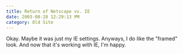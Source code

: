 ```yaml
---
title: Return of Netscape vs. IE
date: 2003-08-28 12:29:13 PM
category: Old Site
---
```


Okay. Maybe it was just my IE settings. Anyways, I do like the "framed" look. And now that it's working with IE, I'm happy.